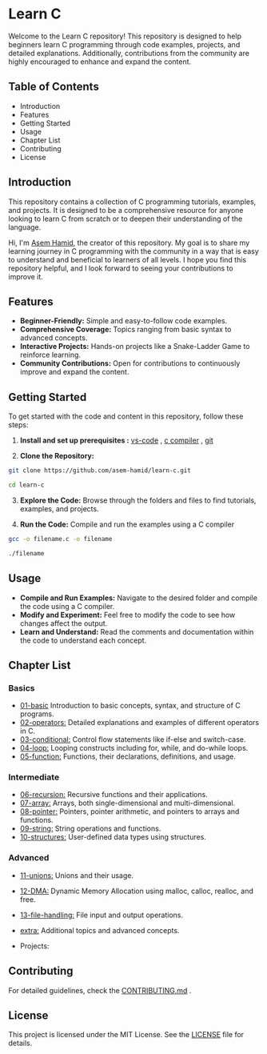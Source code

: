 # Learn C

Welcome to the Learn C repository! This repository is designed to help beginners learn 
C programming through code examples, projects, and detailed explanations. 
Additionally, contributions from the community are highly encouraged to enhance and expand the content.


## Table of Contents

  - Introduction
  - Features
  - Getting Started
  - Usage
  - Chapter List
  - Contributing
  - License


## Introduction 

This repository contains a collection of C programming tutorials, examples, and projects. 
It is designed to be a comprehensive resource for anyone looking to 
learn C from scratch or to deepen their understanding of the language. 

Hi, I'm [Asem Hamid](https://www.linkedin.com/in/asemhamid/), the creator of this repository. 
My goal is to share my learning journey in C programming with the community in a way 
that is easy to understand and beneficial to learners of all levels. 
I hope you find this repository helpful, and I look forward to seeing your contributions to improve it.


## Features

 - **Beginner-Friendly:** Simple and easy-to-follow code examples.
 - **Comprehensive Coverage:** Topics ranging from basic syntax to advanced concepts.
 - **Interactive Projects:** Hands-on projects like a Snake-Ladder Game to reinforce learning.
 - **Community Contributions:** Open for contributions to continuously improve and expand the content.


## Getting Started

To get started with the code and content in this repository, follow these steps:

1. **Install and set up prerequisites :** [vs-code](https://github.com/asem-hamid/learn-c/blob/main/content/00-prerequisites/vs-code.md) , [c compiler](https://github.com/asem-hamid/learn-c/blob/main/content/00-prerequisites/compiler.md) , [git](https://github.com/asem-hamid/learn-c/blob/main/content/00-prerequisites/git.md)

2. **Clone the Repository:**

```sh
git clone https://github.com/asem-hamid/learn-c.git

cd learn-c
```

3. **Explore the Code:** Browse through the folders and files to find tutorials, examples, and projects.

4. **Run the Code:** Compile and run the examples using a C compiler 

```sh
gcc -o filename.c -o filename

./filename
```


## Usage

- **Compile and Run Examples:** Navigate to the desired folder and compile the code using a C compiler.
- **Modify and Experiment:** Feel free to modify the code to see how changes affect the output.
- **Learn and Understand:** Read the comments and documentation within the code to understand each concept.


## Chapter List

### Basics

- [01-basic](https://github.com/asem-hamid/learn-c/tree/main/content/01-basic:) Introduction to basic concepts, syntax, and structure of C programs. 
- [02-operators:](https://github.com/asem-hamid/learn-c/tree/main/content/02-operators) Detailed explanations and examples of different operators in C.
- [03-conditional:](https://github.com/asem-hamid/learn-c/tree/main/content/03-conditional) Control flow statements like if-else and switch-case.
- [04-loop:](https://github.com/asem-hamid/learn-c/tree/main/content/04-loop) Looping constructs including for, while, and do-while loops.
- [05-function:](https://github.com/asem-hamid/learn-c/tree/main/content/05-function) Functions, their declarations, definitions, and usage.

### Intermediate

- [06-recursion:](https://github.com/asem-hamid/learn-c/tree/main/content/06-recursion) Recursive functions and their applications.
- [07-array:](https://github.com/asem-hamid/learn-c/tree/main/content/07-array) Arrays, both single-dimensional and multi-dimensional.
- [08-pointer:](https://github.com/asem-hamid/learn-c/tree/main/content/08-pointer) Pointers, pointer arithmetic, and pointers to arrays and functions.
- [09-string:](https://github.com/asem-hamid/learn-c/tree/main/content/09-string) String operations and functions.
- [10-structures:](https://github.com/asem-hamid/learn-c/tree/main/content/10-structures) User-defined data types using structures.

### Advanced

- [11-unions:](https://github.com/asem-hamid/learn-c/tree/main/content/11-unions) Unions and their usage.
- [12-DMA:](https://github.com/asem-hamid/learn-c/tree/main/content/12-DMA) Dynamic Memory Allocation using malloc, calloc, realloc, and free.
- [13-file-handling:](https://github.com/asem-hamid/learn-c/tree/main/content/13-file-handling) File input and output operations.

- [extra:](https://github.com/asem-hamid/learn-c/tree/main/content/extra) Additional topics and advanced concepts.

- Projects:


## Contributing

For detailed guidelines, check the [CONTRIBUTING.md](https://github.com/asem-hamid/learn-c/blob/main/CONTRIBUTING.md) .

## License

This project is licensed under the MIT License. See the [LICENSE](https://github.com/asem-hamid/learn-c/blob/main/LICENSE) file for details.
